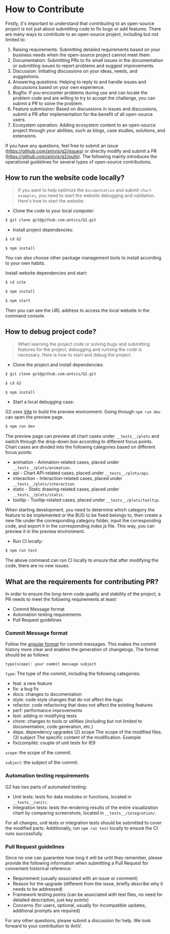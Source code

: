 # How to Contribute

Firstly, it's important to understand that contributing to an open-source project is not just about submitting code to fix bugs or add features. There are many ways to contribute to an open-source project, including but not limited to:

1. Raising requirements: Submitting detailed requirements based on your business needs when the open-source project cannot meet them.
2. Documentation: Submitting PRs to fix small issues in the documentation or submitting issues to report problems and suggest improvements.
3. Discussion: Initiating discussions on your ideas, needs, and suggestions.
4. Answering questions: Helping to reply to and handle issues and discussions based on your own experience.
5. Bugfix: If you encounter problems during use and can locate the problem code and are willing to try to accept the challenge, you can submit a PR to solve the problem.
6. Feature submission: Based on discussions in issues and discussions, submit a PR after implementation for the benefit of all open-source users.
7. Ecosystem operation: Adding ecosystem content to an open-source project through your abilities, such as blogs, case studies, solutions, and extensions.

If you have any questions, feel free to submit an issue (https://github.com/antvis/g2/issues) or directly modify and submit a PR (https://github.com/antvis/g2/pulls). The following mainly introduces the operational guidelines for several types of open-source contributions.

## How to run the website code locally?

> If you want to help optimize the `documentation` and submit `chart examples`, you need to start the website debugging and validation. Here's how to start the website.

- Clone the code to your local computer:

```bash
$ git clone git@github.com:antvis/G2.git
```

- Install project dependencies:

```bash
$ cd G2

$ npm install
```

You can also choose other package management tools to install according to your own habits.

Install website dependencies and start:

```bash
$ cd site

$ npm install

$ npm start
```

Then you can see the URL address to access the local website in the command console.

## How to debug project code?

> When learning the project code or solving bugs and submitting features for the project, debugging and running the code is necessary. Here is how to start and debug the project.

- Clone the project and install dependencies:

```bash
$ git clone git@github.com:antvis/G2.git

$ cd G2

$ npm install
```

 - Start a local debugging case:

G2 uses [Vite](https://vitejs.dev/) to build the preview environment. Going through `npm run dev` can open the preview page.

```bash
$ npm run dev
```

The preview page can preview all chart cases under `__tests__/plots` and switch through the drop-down box according to different focus points. Chart cases are divided into the following categories based on different focus points:

- animation - Animation-related cases, placed under `__tests__/plots/animation`.
- api - Chart API-related cases, placed under `__tests__/plots/api`.
- interaction - Interaction-related cases, placed under `__tests__/plots/interaction`.
- static - Static drawing-related cases, placed under `__tests__/plots/static`.
- tooltip - Tooltip-related cases, placed under `__tests__/plots/tooltip`.

When starting development, you need to determine which category the feature to be implemented or the BUG to be fixed belongs to, then create a new file under the corresponding category folder, input the corresponding code, and export it in the corresponding index.js file. This way, you can preview it in the preview environment.

- Run CI locally:

```bash
$ npm run test
```

The above command can run CI locally to ensure that after modifying the code, there are no new issues.

## What are the requirements for contributing PR?

In order to ensure the long-term code quality and stability of the project, a PR needs to meet the following requirements at least:

- Commit Message format
- Automation testing requirements
- Pull Request guidelines

### Commit Message format

Follow the [angular format](https://github.com/angular/angular.js/blob/master/CONTRIBUTING.md#commit-message-format) for commit messages. This makes the commit history more clear and enables the generation of changelogs. The format should be as follows:

```text
type(scope): your commit message subject
```

`type`: The type of the commit, including the following categories:

- feat: a new feature
- fix: a bug fix
- docs: changes to documentation
- style: code style changes that do not affect the logic
- refactor: code refactoring that does not affect the existing features
- perf: performance improvements
- test: adding or modifying tests
- chore: changes to tools or utilities (including but not limited to documentation, code generation, etc.)
- deps: dependency upgrades (2) scope The scope of the modified files. (3) subject The specific content of the modification. Example
- fix(compile): couple of unit tests for IE9

`scope`: the scope of the commit.

`subject`: the subject of the commit.

### Automation testing requirements

G2 has two parts of automated testing:

- Unit tests: tests for data modules or functions, located in `__tests__/unit/`.
- Integration tests: tests the rendering results of the entire visualization chart by comparing screenshots, located in `__tests__/integration/`.

For all changes, unit tests or integration tests should be submitted to cover the modified parts. Additionally, run `npm run test` locally to ensure the CI runs successfully.

### Pull Request guidelines

Since no one can guarantee how long it will be until they remember, please provide the following information when submitting a Pull Request for convenient historical reference:

- Requirement (usually associated with an issue or comment)
- Reason for the upgrade (different from the issue, briefly describe why it needs to be addressed)
- Framework testing points (can be associated with test files, no need for detailed description, just key points)
- Concerns (for users, optional, usually for incompatible updates, additional prompts are required) 

For any other questions, please submit a discussion for help. We look forward to your contribution to AntV.
